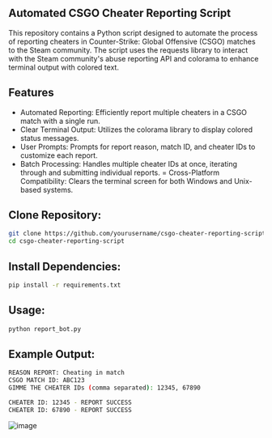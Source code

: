 ## Automated CSGO Cheater Reporting Script
This repository contains a Python script designed to automate the process of reporting cheaters in Counter-Strike: Global Offensive (CSGO) matches to the Steam community. The script uses the requests library to interact with the Steam community's abuse reporting API and colorama to enhance terminal output with colored text.

## Features
- Automated Reporting: Efficiently report multiple cheaters in a CSGO match with a single run.
- Clear Terminal Output: Utilizes the colorama library to display colored status messages.
- User Prompts: Prompts for report reason, match ID, and cheater IDs to customize each report.
- Batch Processing: Handles multiple cheater IDs at once, iterating through and submitting individual reports.
= Cross-Platform Compatibility: Clears the terminal screen for both Windows and Unix-based systems.

## Clone Repository:
```bash
git clone https://github.com/yourusername/csgo-cheater-reporting-script.git
cd csgo-cheater-reporting-script
```
## Install Dependencies:
```bash
pip install -r requirements.txt
```
## Usage:
```bash
python report_bot.py
```
## Example Output:
```bash
REASON REPORT: Cheating in match
CSGO MATCH ID: ABC123
GIMME THE CHEATER IDs (comma separated): 12345, 67890

CHEATER ID: 12345 - REPORT SUCCESS
CHEATER ID: 67890 - REPORT SUCCESS
```
![image](https://github.com/ThatNotEasy/ReportBot-CSGO/assets/25004320/031aefda-8332-4f79-8b91-cc7fe3fe53b6)
